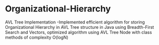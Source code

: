 # Organizational-Hierarchy
AVL Tree Implementation 
-Implemented efficient algorithm for storing Organizational Hierarchy in AVL Tree structure in Java using Breadth-First
Search and Vectors, optimized algorithm using AVL Tree Node with class methods of complexity O(logN)

